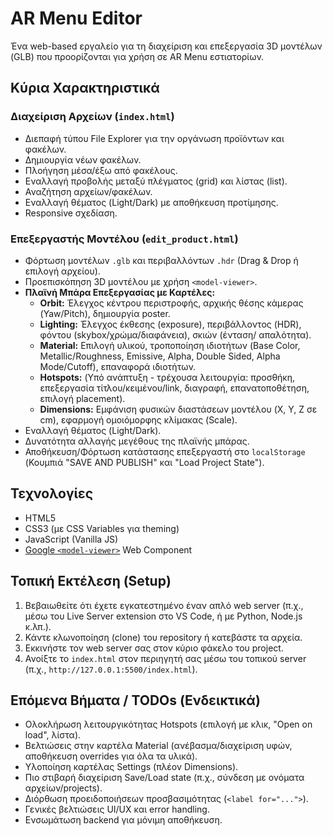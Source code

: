 # AR Menu Editor

Ένα web-based εργαλείο για τη διαχείριση και επεξεργασία 3D μοντέλων (GLB) που προορίζονται για χρήση σε AR Menu εστιατορίων.

## Κύρια Χαρακτηριστικά

### Διαχείριση Αρχείων (`index.html`)

*   Διεπαφή τύπου File Explorer για την οργάνωση προϊόντων και φακέλων.
*   Δημιουργία νέων φακέλων.
*   Πλοήγηση μέσα/έξω από φακέλους.
*   Εναλλαγή προβολής μεταξύ πλέγματος (grid) και λίστας (list).
*   Αναζήτηση αρχείων/φακέλων.
*   Εναλλαγή θέματος (Light/Dark) με αποθήκευση προτίμησης.
*   Responsive σχεδίαση.

### Επεξεργαστής Μοντέλου (`edit_product.html`)

*   Φόρτωση μοντέλων `.glb` και περιβαλλόντων `.hdr` (Drag & Drop ή επιλογή αρχείου).
*   Προεπισκόπηση 3D μοντέλου με χρήση `<model-viewer>`.
*   **Πλαϊνή Μπάρα Επεξεργασίας με Καρτέλες:**
    *   **Orbit:** Έλεγχος κέντρου περιστροφής, αρχικής θέσης κάμερας (Yaw/Pitch), δημιουργία poster.
    *   **Lighting:** Έλεγχος έκθεσης (exposure), περιβάλλοντος (HDR), φόντου (skybox/χρώμα/διαφάνεια), σκιών (ένταση/ απαλότητα).
    *   **Material:** Επιλογή υλικού, τροποποίηση ιδιοτήτων (Base Color, Metallic/Roughness, Emissive, Alpha, Double Sided, Alpha Mode/Cutoff), επαναφορά ιδιοτήτων.
    *   **Hotspots:** (Υπό ανάπτυξη - τρέχουσα λειτουργία: προσθήκη, επεξεργασία τίτλου/κειμένου/link, διαγραφή, επανατοποθέτηση, επιλογή placement).
    *   **Dimensions:** Εμφάνιση φυσικών διαστάσεων μοντέλου (X, Y, Z σε cm), εφαρμογή ομοιόμορφης κλίμακας (Scale).
*   Εναλλαγή θέματος (Light/Dark).
*   Δυνατότητα αλλαγής μεγέθους της πλαϊνής μπάρας.
*   Αποθήκευση/Φόρτωση κατάστασης επεξεργαστή στο `localStorage` (Κουμπιά "SAVE AND PUBLISH" και "Load Project State").

## Τεχνολογίες

*   HTML5
*   CSS3 (με CSS Variables για theming)
*   JavaScript (Vanilla JS)
*   [Google `<model-viewer>`](https://modelviewer.dev/) Web Component

## Τοπική Εκτέλεση (Setup)

1.  Βεβαιωθείτε ότι έχετε εγκατεστημένο έναν απλό web server (π.χ., μέσω του Live Server extension στο VS Code, ή με Python, Node.js κ.λπ.).
2.  Κάντε κλωνοποίηση (clone) του repository ή κατεβάστε τα αρχεία.
3.  Εκκινήστε τον web server σας στον κύριο φάκελο του project.
4.  Ανοίξτε το `index.html` στον περιηγητή σας μέσω του τοπικού server (π.χ., `http://127.0.0.1:5500/index.html`).

## Επόμενα Βήματα / TODOs (Ενδεικτικά)

*   Ολοκλήρωση λειτουργικότητας Hotspots (επιλογή με κλικ, "Open on load", λίστα).
*   Βελτιώσεις στην καρτέλα Material (ανέβασμα/διαχείριση υφών, αποθήκευση overrides για όλα τα υλικά).
*   Υλοποίηση καρτέλας Settings (πλέον Dimensions).
*   Πιο στιβαρή διαχείριση Save/Load state (π.χ., σύνδεση με ονόματα αρχείων/projects).
*   Διόρθωση προειδοποιήσεων προσβασιμότητας (`<label for="...">`).
*   Γενικές βελτιώσεις UI/UX και error handling.
*   Ενσωμάτωση backend για μόνιμη αποθήκευση. 